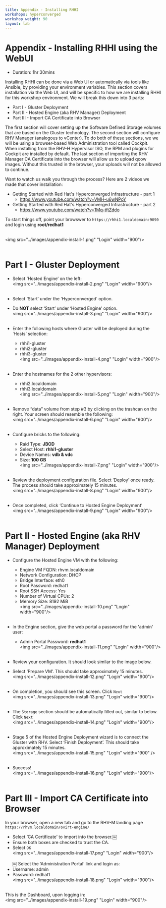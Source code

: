 ```yaml
---
title: Appendix - Installing RHHI
workshops: hyperconverged
workshop_weight: 90
layout: lab
---
```


# Appendix - Installing RHHI using the WebUI

* Duration: 1hr 30mins

Installing RHHI can be done via a Web UI or automatically via tools like Ansible, by providing your environment variables. This section covers installation via the Web UI, and will be specific to how we are installing RHHI for this workshop environment. We will break this down into 3 parts:

- Part I - Gluster Deployment
- Part II - Hosted Engine (aka RHV Manager) Deployment
- Part III - Import CA Certificate into Browser

The first section will cover setting up the Software Defined Storage volumes that are based on the Gluster technology. The second section will configure RHV Manager (analogous to vCenter). To do both of these sections, we we will be using a browser-based Web Administration tool called Cockpit. When installing from the RHV-H Hypervisor ISO, the RPM and plugins for Cockpit are installed by default. The last section of importing the RHV Manager CA Certificate into the browser will allow us to upload qcow images. Without this trusted in the browser, your uploads will not be allowed to continue.

Want to watch us walk you through the process? Here are 2 videos we made that cover installation:

- Getting Started with Red Hat's Hyperconverged Infrastructure - part 1
  - https://www.youtube.com/watch?v=VMH-u6wNPoY
- Getting Started with Red Hat's Hyperconverged Infrastructure - part 2
  - https://www.youtube.com/watch?v=1Mq-tftZddo



To start things off, point your browswer to `https://rhhi1.localdomain:9090` and login using **root/redhat1**

<br><img src="../images/appendix-install-1.png" "Login" width="900"/><br><br>


# Part I - Gluster Deployment

- Select ‘Hosted Engine’ on the left:
<br><img src="../images/appendix-install-2.png" "Login" width="900"/><br><br>

- Select ‘Start’ under the ‘Hyperconverged’ option.
- Do **NOT** select ‘Start’ under ‘Hosted Engine’ option.
<br><img src="../images/appendix-install-3.png" "Login" width="900"/><br><br>

- Enter the following hosts where Gluster will be deployed during the ‘Hosts’ selection:
  - rhhi1-gluster
  - rhhi2-gluster
  - rhhi3-gluster
<br><img src="../images/appendix-install-4.png" "Login" width="900"/><br><br>

- Enter the hostnames for the 2 other hypervisors:
  - rhhi2.localdomain
  - rhhi3.localdomain
<br><img src="../images/appendix-install-5.png" "Login" width="900"/><br><br>

- Remove “data” volume from step #3 by clicking on the trashcan on the right. Your screen should resemble the following:
<br><img src="../images/appendix-install-6.png" "Login" width="900"/><br><br>

- Configure bricks to the following:
  - Raid Type:    **JBOD**
  - Select Host:  **rhhi1-gluster**
  - Device Names: **vdb & vdc**
  - Size:         **100 GB**
<br><img src="../images/appendix-install-7.png" "Login" width="900"/><br><br>

- Review the deployment configuration file. Select ‘Deploy’ once ready. The process should take approximately 15 minutes.
<br><img src="../images/appendix-install-8.png" "Login" width="900"/><br><br>

- Once completed, click ‘Continue to Hosted Engine Deployment’
<br><img src="../images/appendix-install-9.png" "Login" width="900"/><br><br>


# Part II - Hosted Engine (aka RHV Manager) Deployment

- Configure the Hosted Engine VM with the following:
  - Engine VM FQDN:           rhvm.localdomain
  - Network Configuration:    DHCP
  - Bridge Interface:         eth0
  - Root Password:            redhat1
  - Root SSH Access:          Yes
  - Number of Virtual CPUs:   2
  - Memory Size:              8192 MiB
<br><img src="../images/appendix-install-10.png" "Login" width="900"/><br><br>

- In the Engine section, give the web portal a password for the 'admin' user:
  - Admin Portal Password:    **redhat1**
<br><img src="../images/appendix-install-11.png" "Login" width="900"/><br><br>

- Review your configuration. It should look similar to the image below.
- Select ‘Prepare VM’. This should take approximately 15 minutes.
<br><img src="../images/appendix-install-12.png" "Login" width="900"/><br><br>

- On completion, you should see this screen. Click `Next`
<br><img src="../images/appendix-install-13.png" "Login" width="900"/><br><br>

- The `Storage` section should be automatically filled out, similar to below. Click `Next`
<br><img src="../images/appendix-install-14.png" "Login" width="900"/><br><br>

- Stage 5 of the Hosted Engine Deployment wizard is to connect the Gluster with RHV. Select ‘Finish Deployment’. This should take approximately 15 minutes.
<br><img src="../images/appendix-install-15.png" "Login" width="900" /><br><br>

- Success!
<br><img src="../images/appendix-install-16.png" "Login" width="900"/><br><br>


# Part III - Import CA Certificate into Browser

In your browser, open a new tab and go to the RHV-M landing page `https://rhvm.localdomain/ovirt-engine/`
- Select ‘CA Certificate’ to import into the browser.￼
- Ensure both boxes are checked to trust the CA.
- Select `OK`
<br><img src="../images/appendix-install-17.png" "Login" width="900"/><br><br>
￼
Select the ‘Administration Portal’ link and login as:
- Username:        admin
- Password:        redhat1
<br><img src="../images/appendix-install-18.png" "Login" width="900"/><br><br>

This is the Dashboard, upon logging in:
<br><img src="../images/appendix-install-19.png" "Login" width="900"/><br><br>
